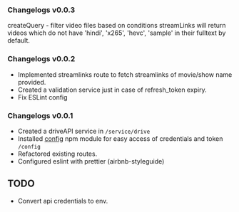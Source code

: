 ### Changelogs v0.0.3

createQuery - filter video files based on conditions
streamLinks will return videos which do not have 'hindi', 'x265', 'hevc', 'sample' in their fulltext by default.

### Changelogs v0.0.2

- Implemented streamlinks route to fetch streamlinks of movie/show name provided.
- Created a validation service just in case of refresh_token expiry.
- Fix ESLint config

### Changelogs v0.0.1

- Created a driveAPI service in `/service/drive`
- Installed [config](https://www.npmjs.com/package/config) npm module for easy access of credentials and token `/config`
- Refactored existing routes.
- Configured eslint with prettier (airbnb-styleguide)

## TODO

- Convert api credentials to env.
